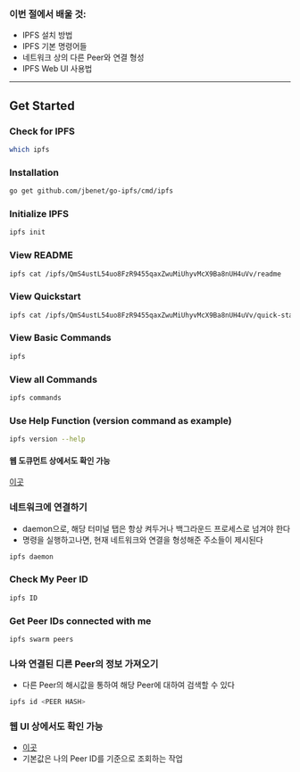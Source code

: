 ### 이번 절에서 배울 것:

- IPFS 설치 방법
- IPFS 기본 명령어들
- 네트워크 상의 다른 Peer와 연결 형성
- IPFS Web UI 사용법

---

## Get Started
### Check for IPFS

```bash
which ipfs
```

### Installation
```bash
go get github.com/jbenet/go-ipfs/cmd/ipfs
```

### Initialize IPFS

```bash
ipfs init
```

### View README

```bash
ipfs cat /ipfs/QmS4ustL54uo8FzR9455qaxZwuMiUhyvMcX9Ba8nUH4uVv/readme
```

### View Quickstart

```bash
ipfs cat /ipfs/QmS4ustL54uo8FzR9455qaxZwuMiUhyvMcX9Ba8nUH4uVv/quick-start
```

### View Basic Commands

```bash
ipfs
```

### View all Commands

```bash
ipfs commands
```

### Use Help Function (version command as example)

```bash
ipfs version --help
```

#### 웹 도큐먼트 상에서도 확인 가능

[이곳](https://docs.ipfs.io/reference/api/cli)

### 네트워크에 연결하기

- daemon으로, 해당 터미널 탭은 항상 켜두거나 백그라운드 프로세스로 넘겨야 한다
- 명령을 실행하고나면, 현재 네트워크와 연결을 형성해준 주소들이 제시된다

```bash
ipfs daemon
```

### Check My Peer ID

```bash
ipfs ID
```

### Get Peer IDs connected with me

```bash
ipfs swarm peers
```

### 나와 연결된 디른 Peer의 정보 가져오기

- 다른 Peer의 해시값을 통하여 해당 Peer에 대하여 검색할 수 있다

```bash
ipfs id <PEER HASH>
```

### 웹 UI 상에서도 확인 가능

- [이곳](http://localhost:5001/webui)
- 기본값은 나의 Peer ID를 기준으로 조회하는 작업
